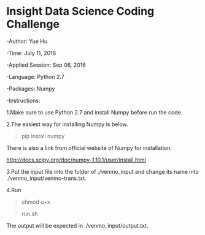 # Insight Data Science Coding Challenge 
-Author: Yue Hu 

-Time: July 11, 2016

-Applied Session: Sep 06, 2016

-Language: Python 2.7

-Packages: Numpy

-Instructions: 

1.Make sure to use Python 2.7 and install Numpy before run the code. 

2.The easiest way for installing Numpy is below. 
> pip install numpy

There is also a link from official website of Numpy for installation. 

http://docs.scipy.org/doc/numpy-1.10.1/user/install.html

3.Put the input file into the folder of ./venmo_input and change its name into ./venmo_input/venmo-trans.txt.

4.Run 

> chmod u+x 

> run.sh 

The output will be expected in ./venmo_input/output.txt.


